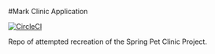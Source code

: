 #Mark Clinic Application

[![CircleCI](https://circleci.com/gh/markvaradi94/mark-clinic.svg?style=svg)](https://circleci.com/gh/markvaradi94/mark-clinic)

Repo of attempted recreation of the Spring Pet Clinic Project.

